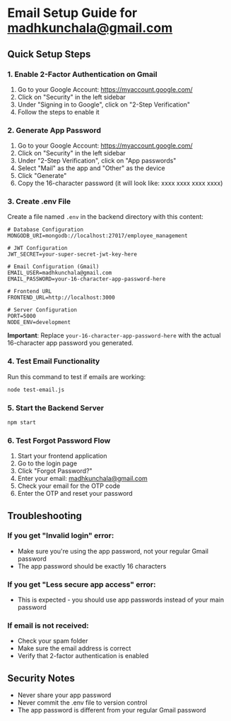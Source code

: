 # Email Setup Guide for madhkunchala@gmail.com

## Quick Setup Steps

### 1. Enable 2-Factor Authentication on Gmail
1. Go to your Google Account: https://myaccount.google.com/
2. Click on "Security" in the left sidebar
3. Under "Signing in to Google", click on "2-Step Verification"
4. Follow the steps to enable it

### 2. Generate App Password
1. Go to your Google Account: https://myaccount.google.com/
2. Click on "Security" in the left sidebar
3. Under "2-Step Verification", click on "App passwords"
4. Select "Mail" as the app and "Other" as the device
5. Click "Generate"
6. Copy the 16-character password (it will look like: xxxx xxxx xxxx xxxx)

### 3. Create .env File
Create a file named `.env` in the backend directory with this content:

```env
# Database Configuration
MONGODB_URI=mongodb://localhost:27017/employee_management

# JWT Configuration
JWT_SECRET=your-super-secret-jwt-key-here

# Email Configuration (Gmail)
EMAIL_USER=madhkunchala@gmail.com
EMAIL_PASSWORD=your-16-character-app-password-here

# Frontend URL
FRONTEND_URL=http://localhost:3000

# Server Configuration
PORT=5000
NODE_ENV=development
```

**Important**: Replace `your-16-character-app-password-here` with the actual 16-character app password you generated.

### 4. Test Email Functionality
Run this command to test if emails are working:

```bash
node test-email.js
```

### 5. Start the Backend Server
```bash
npm start
```

### 6. Test Forgot Password Flow
1. Start your frontend application
2. Go to the login page
3. Click "Forgot Password?"
4. Enter your email: madhkunchala@gmail.com
5. Check your email for the OTP code
6. Enter the OTP and reset your password

## Troubleshooting

### If you get "Invalid login" error:
- Make sure you're using the app password, not your regular Gmail password
- The app password should be exactly 16 characters

### If you get "Less secure app access" error:
- This is expected - you should use app passwords instead of your main password

### If email is not received:
- Check your spam folder
- Make sure the email address is correct
- Verify that 2-factor authentication is enabled

## Security Notes
- Never share your app password
- Never commit the .env file to version control
- The app password is different from your regular Gmail password 
